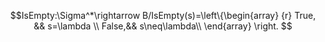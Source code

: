 $$IsEmpty:\Sigma^*\rightarrow B/IsEmpty(s)=\left\{\begin{array} {r}
					                               True,  && s=\lambda    \\
				             False,&& s\neq\lambda\\
													\end{array} \right. $$
<!--stackedit_data:
eyJoaXN0b3J5IjpbLTEyNzQ5MTgxNzZdfQ==
-->